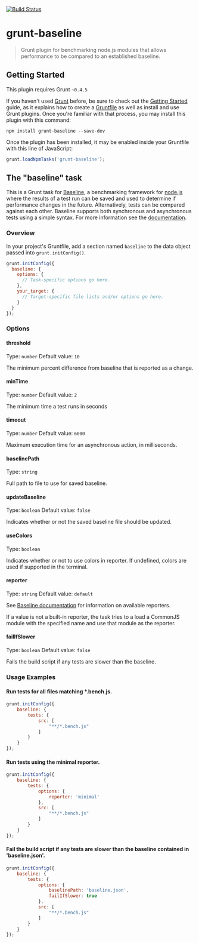 [![Build Status](https://travis-ci.org/artifacthealth/grunt-baseline.svg?branch=master)](https://travis-ci.org/artifacthealth/grunt-baseline)

# grunt-baseline

> Grunt plugin for benchmarking node.js modules that allows performance to be compared to an established baseline.

## Getting Started
This plugin requires Grunt `~0.4.5`

If you haven't used [Grunt](http://gruntjs.com/) before, be sure to check out the [Getting Started](http://gruntjs.com/getting-started) guide, as it explains how to create a [Gruntfile](http://gruntjs.com/sample-gruntfile) as well as install and use Grunt plugins. Once you're familiar with that process, you may install this plugin with this command:

```shell
npm install grunt-baseline --save-dev
```

Once the plugin has been installed, it may be enabled inside your Gruntfile with this line of JavaScript:

```js
grunt.loadNpmTasks('grunt-baseline');
```

## The "baseline" task

This is a Grunt task for [Baseline](https://github.com/artifacthealth/baseline), a benchmarking framework
for [node.js](http://nodejs.org/) where the results of a test run can be saved and used to determine if performance changes
in the future. Alternatively, tests can be compared against each other. Baseline supports both synchronous and asynchronous
tests using a simple syntax. For more information see the [documentation](https://github.com/artifacthealth/baseline).

### Overview
In your project's Gruntfile, add a section named `baseline` to the data object passed into `grunt.initConfig()`.

```js
grunt.initConfig({
  baseline: {
    options: {
      // Task-specific options go here.
    },
    your_target: {
      // Target-specific file lists and/or options go here.
    }
  }
});
```

### Options

#### threshold
Type: `number`
Default value: `10`

The minimum percent difference from baseline that is reported as a change.

#### minTime
Type: `number`
Default value: `2`

The minimum time a test runs in seconds

#### timeout
Type: `number`
Default value: `6000`

Maximum execution time for an asynchronous action, in milliseconds.

#### baselinePath
Type: `string`

Full path to file to use for saved baseline.

#### updateBaseline
Type: `boolean`
Default value: `false`

Indicates whether or not the saved baseline file should be updated.

#### useColors
Type: `boolean`

Indicates whether or not to use colors in reporter. If undefined, colors are used if supported in the terminal.

#### reporter
Type: `string`
Default value: `default`

See [Baseline documentation](https://github.com/artifacthealth/baseline) for information on available reporters.

If a value is not a built-in reporter, the task tries to a load a CommonJS module with the specified name and use that
module as the reporter.

#### failIfSlower
Type: `boolean`
Default value: `false`

Fails the build script if any tests are slower than the baseline.


### Usage Examples

#### Run tests for all files matching *.bench.js.

```js
grunt.initConfig({
    baseline: {
        tests: {
            src: [
                "**/*.bench.js"
            ]
        }
    }
});
```

#### Run tests using the minimal reporter.

```js
grunt.initConfig({
    baseline: {
        tests: {
            options: {
                reporter: 'minimal'
            },
            src: [
                "**/*.bench.js"
            ]
        }
    }
});
```

#### Fail the build script if any tests are slower than the baseline contained in 'baseline.json'.

```js
grunt.initConfig({
    baseline: {
        tests: {
            options: {
                baselinePath: 'baseline.json',
                failIfSlower: true
            },
            src: [
                "**/*.bench.js"
            ]
        }
    }
});
```



